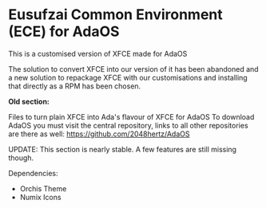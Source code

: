 # Eusufzai Common Environment (ECE) for AdaOS

This is a customised version of XFCE made for AdaOS

The solution to convert XFCE into our version of it has been abandoned and a new solution to repackage XFCE with our customisations and installing that directly as a RPM  has been chosen.

**Old section:**

Files to turn plain XFCE into Ada's flavour of XFCE for AdaOS
To download AdaOS you must visit the central repository, links to all other repositories are there as well: https://github.com/2048hertz/AdaOS

UPDATE: This section is nearly stable. A few features are still missing though.

Dependencies:
- Orchis Theme
- Numix Icons
